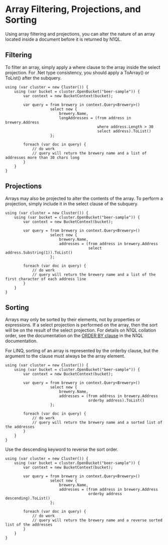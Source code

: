 Array Filtering, Projections, and Sorting
=========================================
Using array filtering and projections, you can alter the nature of an array located inside a document before it is returned by N1QL.

## Filtering
To filter an array, simply apply a where clause to the array inside the select projection.  For .Net type consistency, you should apply a ToArray() or ToList() after the subquery.

	using (var cluster = new Cluster()) {
		using (var bucket = cluster.OpenBucket("beer-sample")) {
			var context = new BucketContext(bucket);

			var query = from brewery in context.Query<Brewery>()
						select new {
							brewery.Name, 
							longAddresses = (from address in brewery.Address
											 where address.Length > 30
											 select address).ToList()
						};

			foreach (var doc in query) {
				// do work
				// query will return the brewery name and a list of addresses more than 30 chars long
			}
		}
	}

## Projections
Arrays may also be projected to alter the contents of the array.  To perform a projection, simply include it in the select clause of the subquery.

	using (var cluster = new Cluster()) {
		using (var bucket = cluster.OpenBucket("beer-sample")) {
			var context = new BucketContext(bucket);

			var query = from brewery in context.Query<Brewery>()
						select new {
							brewery.Name, 
							addresses = (from address in brewery.Address
										 select address.Substring(1)).ToList()
						};

			foreach (var doc in query) {
				// do work
				// query will return the brewery name and a list of the first character of each address line
			}
		}
	}

## Sorting
Arrays may only be sorted by their elements, not by properties or expressions.  If a select projection is performed on the array, then the sort will be on the result of the select projection.  For details on N1QL collation order, see the documentation on the [ORDER BY clause](http://developer.couchbase.com/documentation/server/4.0/n1ql/n1ql-language-reference/orderby.html) in the N1QL documentation.

For LINQ, sorting of an array is represented by the orderby clause, but the argument to the clause must always be the array element.

	using (var cluster = new Cluster()) {
		using (var bucket = cluster.OpenBucket("beer-sample")) {
			var context = new BucketContext(bucket);

			var query = from brewery in context.Query<Brewery>()
						select new {
							brewery.Name, 
							addresses = (from address in brewery.Address
										 orderby address).ToList()
						};

			foreach (var doc in query) {
				// do work
				// query will return the brewery name and a sorted list of the addresses
			}
		}
	}

Use the descending keyword to reverse the sort order.

	using (var cluster = new Cluster()) {
		using (var bucket = cluster.OpenBucket("beer-sample")) {
			var context = new BucketContext(bucket);

			var query = from brewery in context.Query<Brewery>()
						select new {
							brewery.Name, 
							addresses = (from address in brewery.Address
										 orderby address descending).ToList()
						};

			foreach (var doc in query) {
				// do work
				// query will return the brewery name and a reverse sorted list of the addresses
			}
		}
	}